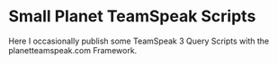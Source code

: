 # Small Planet TeamSpeak Scripts
Here I occasionally publish some TeamSpeak 3 Query Scripts with the planetteamspeak.com Framework.
